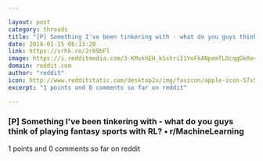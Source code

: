 ```yaml
---

layout: post
category: threads
title: "[P] Something I've been tinkering with - what do you guys think of playing fantasy sports with RL?"
date: 2018-01-15 06:13:28
link: https://vrhk.co/2r89bFl
image: https://i.redditmedia.com/3-KMxkhEH_kSshriI1YoFkANpemTLDcqgDkRe4gtdl4.jpg?w=320&s=5d06e410638cd20255903b3eedef52a6
domain: reddit.com
author: "reddit"
icon: http://www.redditstatic.com/desktop2x/img/favicon/apple-icon-57x57.png
excerpt: "1 points and 0 comments so far on reddit"

---
```


### [P] Something I've been tinkering with - what do you guys think of playing fantasy sports with RL? • r/MachineLearning

1 points and 0 comments so far on reddit